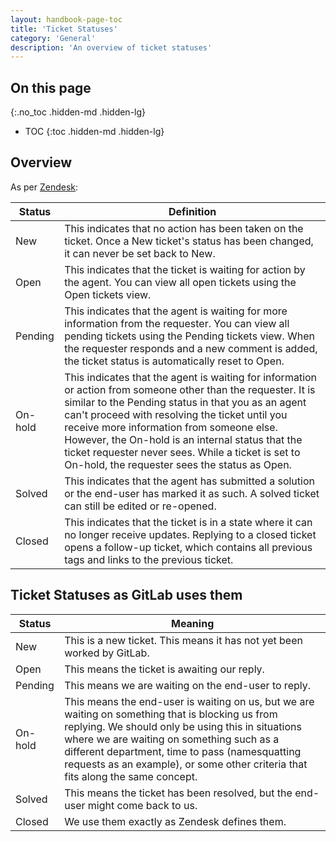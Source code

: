 ```yaml
---
layout: handbook-page-toc
title: 'Ticket Statuses'
category: 'General'
description: 'An overview of ticket statuses'
---
```


## On this page
{:.no_toc .hidden-md .hidden-lg}

- TOC
{:toc .hidden-md .hidden-lg}

## Overview

As per
[Zendesk](https://support.zendesk.com/hc/en-us/articles/212530318-Updating-and-solving-tickets#topic_i3y_np1_vt):

| Status | Definition |
|---|---|
| New | This indicates that no action has been taken on the ticket. Once a New ticket's status has been changed, it can never be set back to New. |
| Open | This indicates that the ticket is waiting for action by the agent. You can view all open tickets using the Open tickets view. |
| Pending | This indicates that the agent is waiting for more information from the requester. You can view all pending tickets using the Pending tickets view. When the requester responds and a new comment is added, the ticket status is automatically reset to Open. |
| On-hold | This indicates that the agent is waiting for information or action from someone other than the requester. It is similar to the Pending status in that you as an agent can't proceed with resolving the ticket until you receive more information from someone else. However, the On-hold is an internal status that the ticket requester never sees. While a ticket is set to On-hold, the requester sees the status as Open. |
| Solved | This indicates that the agent has submitted a solution or the end-user has marked it as such. A solved ticket can still be edited or re-opened. |
| Closed | This indicates that the ticket is in a state where it can no longer receive updates. Replying to a closed ticket opens a follow-up ticket, which contains all previous tags and links to the previous ticket. |


## Ticket Statuses as GitLab uses them

| Status | Meaning |
|---|---|
| New | This is a new ticket. This means it has not yet been worked by GitLab. |
| Open | This means the ticket is awaiting our reply. |
| Pending | This means we are waiting on the end-user to reply. |
| On-hold | This means the end-user is waiting on us, but we are waiting on something that is blocking us from replying. We should only be using this in situations where we are waiting on something such as a different department, time to pass (namesquatting requests as an example), or some other criteria that fits along the same concept. |
| Solved | This means the ticket has been resolved, but the end-user might come back to us. |
| Closed | We use them exactly as Zendesk defines them. |

